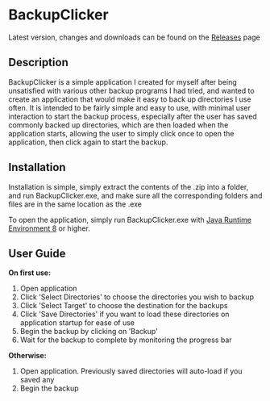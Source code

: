 # BackupClicker
Latest version, changes and downloads can be found on the <a href="https://github.com/cameron2134/backupclicker/releases/latest">Releases</a> page



## Description
BackupClicker is a simple application I created for myself after being unsatisfied with various other backup programs I had tried, and wanted to create an application that would make it easy to back up directories I use often. It is intended to be fairly simple and easy to use, with minimal user interaction to start the backup process, especially after the user has saved commonly backed up directories, which are then loaded when the application starts, allowing the user to simply click once to open the application, then click again to start the backup.



## Installation
Installation is simple, simply extract the contents of the .zip into a folder, and run BackupClicker.exe, and make sure all the corresponding folders and files are in the same location as the .exe

To open the application, simply run BackupClicker.exe with <a href="http://www.oracle.com/technetwork/java/javase/downloads/jre8-downloads-2133155.html">Java Runtime Environment 8</a> or higher.


## User Guide
**On first use:**

1. Open application
  1. Click 'Select Directories' to choose the directories you wish to backup
  2. Click 'Select Target' to choose the destination for the backups
  3. Click 'Save Directories' if you want to load these directories on application startup for ease of use
2. Begin the backup by clicking on 'Backup'
  1. Wait for the backup to complete by monitoring the progress bar

**Otherwise:**

1. Open application. Previously saved directories will auto-load if you saved any
2. Begin the backup


